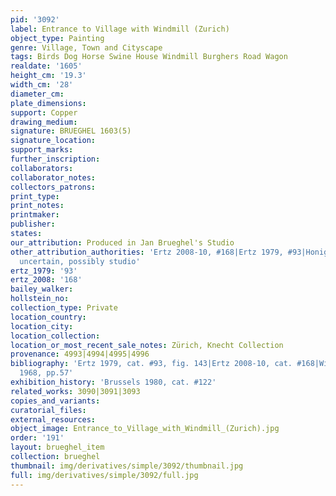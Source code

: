 ```yaml
---
pid: '3092'
label: Entrance to Village with Windmill (Zurich)
object_type: Painting
genre: Village, Town and Cityscape
tags: Birds Dog Horse Swine House Windmill Burghers Road Wagon
realdate: '1605'
height_cm: '19.3'
width_cm: '28'
diameter_cm: 
plate_dimensions: 
support: Copper
drawing_medium: 
signature: BRUEGHEL 1603(5)
signature_location: 
support_marks: 
further_inscription: 
collaborators: 
collaborator_notes: 
collectors_patrons: 
print_type: 
print_notes: 
printmaker: 
publisher: 
states: 
our_attribution: Produced in Jan Brueghel's Studio
other_attribution_authorities: 'Ertz 2008-10, #168|Ertz 1979, #93|Honig database as
  uncertain, possibly studio'
ertz_1979: '93'
ertz_2008: '168'
bailey_walker: 
hollstein_no: 
collection_type: Private
location_country: 
location_city: 
location_collection: 
location_or_most_recent_sale_notes: Zürich, Knecht Collection
provenance: 4993|4994|4995|4996
bibliography: 'Ertz 1979, cat. #93, fig. 143|Ertz 2008-10, cat. #168|Winkelmann-Rhein
  1968, pp.57'
exhibition_history: 'Brussels 1980, cat. #122'
related_works: 3090|3091|3093
copies_and_variants: 
curatorial_files: 
external_resources: 
object_image: Entrance_to_Village_with_Windmill_(Zurich).jpg
order: '191'
layout: brueghel_item
collection: brueghel
thumbnail: img/derivatives/simple/3092/thumbnail.jpg
full: img/derivatives/simple/3092/full.jpg
---
```

